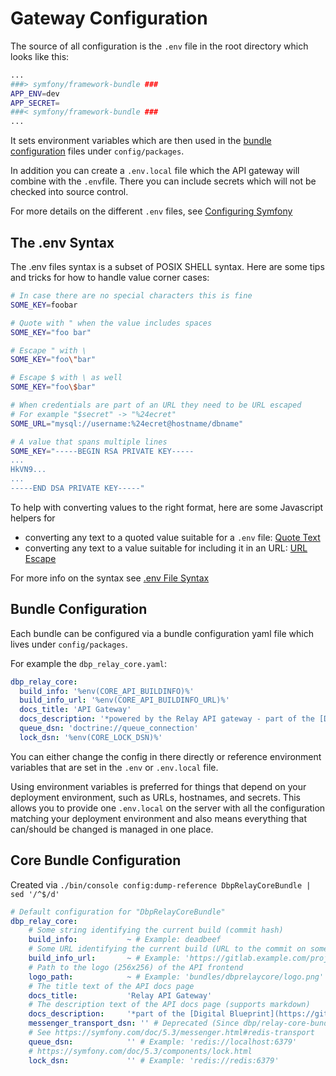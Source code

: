# Gateway Configuration

The source of all configuration is the `.env` file in the root directory which
looks like this:

```bash
...
###> symfony/framework-bundle ###
APP_ENV=dev
APP_SECRET=
###< symfony/framework-bundle ###
...
```

It sets environment variables which are then used in the [bundle configuration](#bundle-configuration) files under `config/packages`.

In addition you can create a `.env.local` file which the API gateway will
combine with the `.env`file. There you can include secrets which will not be
checked into source control.

For more details on the different `.env` files, see [
Configuring Symfony
](https://symfony.com/doc/current/configuration.html)

## The .env Syntax

The .env files syntax is a subset of POSIX SHELL syntax. Here are some tips and
tricks for how to handle value corner cases:

```bash
# In case there are no special characters this is fine
SOME_KEY=foobar

# Quote with " when the value includes spaces
SOME_KEY="foo bar"

# Escape " with \
SOME_KEY="foo\"bar"

# Escape $ with \ as well
SOME_KEY="foo\$bar"

# When credentials are part of an URL they need to be URL escaped
# For example "$secret" -> "%24ecret"
SOME_URL="mysql://username:%24ecret@hostname/dbname"

# A value that spans multiple lines
SOME_KEY="-----BEGIN RSA PRIVATE KEY-----
...
HkVN9...
...
-----END DSA PRIVATE KEY-----"
```

<script>
function _quote() {
    prompt('Quoted String', '"' + prompt('Input').replace(/\\/g, '\\\\').replace(/"/g, '\\"').replace(/\$/g, '\\$') + '"');
}

function _urlescape() {
    prompt('URL Encoded Result', encodeURIComponent(prompt('Input')));
}
</script>

To help with converting values to the right format, here are some Javascript helpers for

* converting any text to a quoted value suitable for a `.env` file: <a href="#" onclick="event.preventDefault(); _quote();">Quote Text</a>
* converting any text to a value suitable for including it in an URL: <a href="#" onclick="event.preventDefault(); _urlescape();">URL Escape</a>

For more info on the syntax see [.env File Syntax](https://symfony.com/doc/current/configuration.html#env-file-syntax)

## Bundle Configuration

Each bundle can be configured via a bundle configuration yaml file
which lives under `config/packages`.

For example the `dbp_relay_core.yaml`:

```yaml
dbp_relay_core:
  build_info: '%env(CORE_API_BUILDINFO)%'
  build_info_url: '%env(CORE_API_BUILDINFO_URL)%'
  docs_title: 'API Gateway'
  docs_description: '*powered by the Relay API gateway - part of the [Digital Blueprint](https://github.com/digital-blueprint) project*'
  queue_dsn: 'doctrine://queue_connection'
  lock_dsn: '%env(CORE_LOCK_DSN)%'
```

You can either change the config in there directly or reference environment
variables that are set in the `.env` or `.env.local` file.

Using environment variables is preferred for things that depend on your
deployment environment, such as URLs, hostnames, and secrets. This allows you to
provide one `.env.local` on the server with all the configuration matching your
deployment environment and also means everything that can/should be changed is
managed in one place.

## Core Bundle Configuration

Created via `./bin/console config:dump-reference DbpRelayCoreBundle | sed '/^$/d'`

```yaml
# Default configuration for "DbpRelayCoreBundle"
dbp_relay_core:
    # Some string identifying the current build (commit hash)
    build_info:           ~ # Example: deadbeef
    # Some URL identifying the current build (URL to the commit on some git web interface)
    build_info_url:       ~ # Example: 'https://gitlab.example.com/project/-/commit/deadbeef'
    # Path to the logo (256x256) of the API frontend
    logo_path:            ~ # Example: 'bundles/dbprelaycore/logo.png'
    # The title text of the API docs page
    docs_title:           'Relay API Gateway'
    # The description text of the API docs page (supports markdown)
    docs_description:     '*part of the [Digital Blueprint](https://github.com/digital-blueprint) project*'
    messenger_transport_dsn: '' # Deprecated (Since dbp/relay-core-bundle 0.1.20: Use "queue_dsn" instead.)
    # See https://symfony.com/doc/5.3/messenger.html#redis-transport
    queue_dsn:            '' # Example: 'redis://localhost:6379'
    # https://symfony.com/doc/5.3/components/lock.html
    lock_dsn:             '' # Example: 'redis://redis:6379'
```